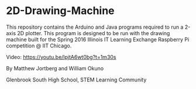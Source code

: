 # 2D-Drawing-Machine
This repository contains the Arduino and Java programs required to run a 2-axis 2D plotter. This program is designed to be run with the drawing machine built for the Spring 2016 Illinois IT Learning Exchange Raspberry Pi competition @ IIT Chicago.

Video: https://youtu.be/lpjtA6wt0bg?t=1m30s

By Matthew Jortberg and William Okuno

Glenbrook South High School, STEM Learning Community
